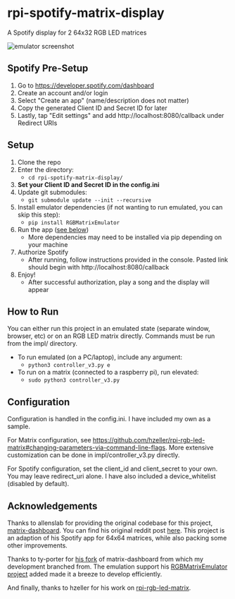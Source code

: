 # rpi-spotify-matrix-display

A Spotify display for 2 64x32 RGB LED matrices

![emulator screenshot](screenshot.png)

## Spotify Pre-Setup
1. Go to https://developer.spotify.com/dashboard
2. Create an account and/or login
3. Select "Create an app" (name/description does not matter)
4. Copy the generated Client ID and Secret ID for later
5. Lastly, tap "Edit settings" and add http://localhost:8080/callback under Redirect URIs

## Setup
1. Clone the repo
2. Enter the directory:
   - `cd rpi-spotify-matrix-display/`
3. **Set your Client ID and Secret ID in the config.ini**
4. Update git submodules:
   - `git submodule update --init --recursive`
5. Install emulator dependencies (if not wanting to run emulated, you can skip this step):
   - `pip install RGBMatrixEmulator`
6. Run the app ([see below](#how-to-run))
   - More dependencies may need to be installed via pip depending on your machine
7. Authorize Spotify
   - After running, follow instructions provided in the console. Pasted link should begin with http://localhost:8080/callback
8. Enjoy!
   - After successful authorization, play a song and the display will appear

## How to Run
You can either run this project in an emulated state (separate window, browser, etc) or on an RGB LED matrix directly. Commands must be run from the impl/ directory.

- To run emulated (on a PC/laptop), include any argument:
    - `python3 controller_v3.py e`
- To run on a matrix (connected to a raspberry pi), run elevated:
    - `sudo python3 controller_v3.py`

## Configuration
Configuration is handled in the config.ini. I have included my own as a sample. 

For Matrix configuration, see https://github.com/hzeller/rpi-rgb-led-matrix#changing-parameters-via-command-line-flags. More extensive customization can be done in impl/controller_v3.py directly.

For Spotify configuration, set the client_id and client_secret to your own. You may leave redirect_uri alone. I have also included a device_whitelist (disabled by default).

## Acknowledgements
Thanks to allenslab for providing the original codebase for this project, [matrix-dashboard](https://github.com/allenslab/matrix-dashboard). You can find his original reddit post [here](https://www.reddit.com/r/3Dprinting/comments/ujyy4g/i_designed_and_3d_printed_a_led_matrix_dashboard/). This project is an adaption of his Spotify app for 64x64 matrices, while also packing some other improvements.

Thanks to ty-porter for [his fork](https://github.com/ty-porter/matrix-dashboard) of matrix-dashboard from which my development branched from. The emulation support his [RGBMatrixEmulator project](https://github.com/ty-porter/RGBMatrixEmulator) added made it a breeze to develop efficiently.

And finally, thanks to hzeller for his work on [rpi-rgb-led-matrix](https://github.com/hzeller/rpi-rgb-led-matrix).
